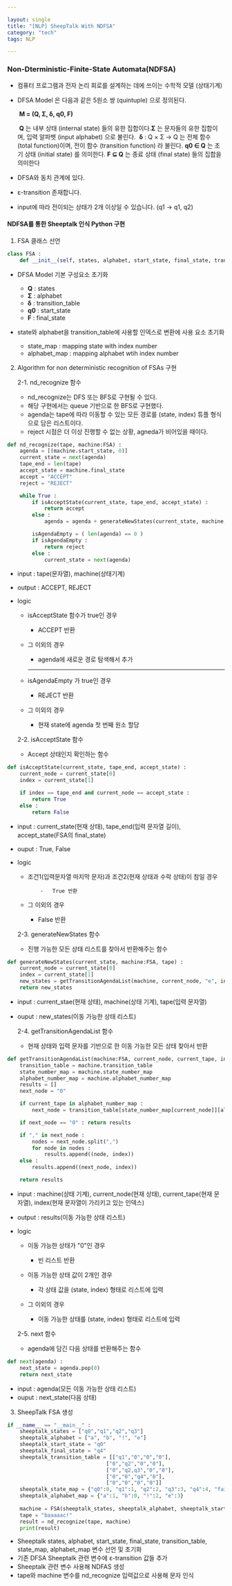 ```yaml
---

layout: single
title: "[NLP] SheepTalk With NDFSA"
category: "tech"
tags: NLP

---
```


### Non-Dterministic-Finite-State Automata(NDFSA)

- 컴퓨터 프로그램과 전자 논리 회로를 설계하는 데에 쓰이는 수학적 모델 (상태기계)

- DFSA Model 은 다음과 같은 5원소 쌍 (quintuple) 으로 정의된다.

  ​	**M = (Q, Σ, δ, q0, F)**

  ​		**Q** 는 내부 상태 (internal state) 들의 유한 집합이다.
  ​		**Σ** 는 문자들의 유한 집합이며, 입력 알파벳 (input alphabet) 으로 불린다.
  ​		**δ** : Q × Σ → Q 는 전체 함수(total function)이며, 전이 함수 (transition function) 라 불린다.
  ​		**q0 ∈ Q** 는 초기 상태 (initial state) 를 의미한다.
  ​		**F ⊆ Q** 는 종료 상태 (final state) 들의 집합을 의미한다

- DFSA와 동치 관계에 있다.

-  ε-transition 존재합니다.

-  input에 따라 전이되는 상태가 2개 이상일 수 있습니다. (q1 -> q1, q2)

#### NDFSA를 통한 Sheeptalk 인식 Python 구현

1. FSA 클래스 선언 

~~~python
class FSA :
    def __init__(self, states, alphabet, start_state, final_state, transition_table, state_map, alphabet_map)
~~~

- DFSA Model 기본 구성요소 초기화
  - **Q** : states
  - **Σ** : alphabet
  - **δ** : transition_table
  - **q0** : start_state
  - **F** : final_state

- state와 alphabet을 transition_table에 사용할 인덱스로 변환에 사용 요소 초기화
  - state_map : mapping state with index number
  - alphabet_map : mapping alphabet wtih index number

2. Algorithm for non deterministic recognition of FSAs 구현

   2-1. nd_recognize 함수 

   - nd_recognize는 DFS 또는 BFS로 구현될 수 있다.
   - 해당 구현에서는 queue 기반으로 한 BFS로 구현했다.
   - agenda는 tape에 따라 이동할 수 있는 모든 경로를 (state, index) 튜플 형식으로 담은 리스트이다.
   - reject 시점은 더 이상 진행할 수 없는 상황, agneda가 비어있을 때이다.  

~~~python
def nd_recognize(tape, machine:FSA) :
    agenda = [(machine.start_state, 0)]
    current_state = next(agenda)
    tape_end = len(tape)
    accept_state = machine.final_state
    accept = "ACCEPT"
    reject = "REJECT"

    while True :
        if isAcceptState(current_state, tape_end, accept_state) :
            return accept
        else :
            agenda = agenda + generateNewStates(current_state, machine, tape)

        isAgendaEmpty = ( len(agenda) == 0 )
        if isAgendaEmpty :
            return reject
        else :
            current_state = next(agenda)
~~~

- input : tape(문자열), machine(상태기계)

- output : ACCEPT, REJECT

- logic 
  - isAcceptState 함수가 true인 경우
    - ACCEPT 반환
    
  - 그 이외의 경우

    - agenda에 새로운 경로 탐색해서 추가

    ---

  - isAgendaEmpty 가 true인 경우
    - REJECT 반환
    
  - 그 이외의 경우

    - 현재 state에 agenda 첫 번째 원소 할당

  

  2-2. isAcceptState 함수

  - Accept 상태인지 확인하는 함수

~~~python
def isAcceptState(current_state, tape_end, accept_state) :
    current_node = current_state[0]
    index = current_state[1]

    if index == tape_end and current_node == accept_state :
        return True
    else :
        return False 
~~~

  - input : current_state(현재 상태), tape_end(입력 문자열 길이), accept_state(FSA의 final_state)

  - ouput : True, False

  - logic 

      - 조건1(입력문자열 마지막 문자)과 조건2(현재 상태과 수락 상태)이 참일 경우

        		-	True 반환

      - 그 이외의 경우

          - False 반환 

            

    2-3. generateNewStates 함수

    -	진행 가능한 모든 상태 리스트를 찾아서 반환해주는 함수

~~~python
def generateNewStates(current_state, machine:FSA, tape) :
    current_node = current_state[0]
    index = current_state[1]
    new_states = getTransitionAgendaList(machine, current_node, "e", index) + getTransitionAgendaList(machine, current_node, tape[index], index + 1)
    return new_states
~~~

- input : current_stae(현재 상태), machine(상태 기계), tape(입력 문자열)

- ouput : new_states(이동 가능한 상태 리스트)

  

  2-4. getTransitionAgendaList 함수

  - 현재 상태와 입력 문자를 기반으로 한 이동 가능한 모든 상태 찾아서 반환 

~~~python
def getTransitionAgendaList(machine:FSA, current_node, current_tape, index) :
    transition_table = machine.transition_table
    state_number_map = machine.state_number_map
    alphabet_number_map = machine.alphabet_number_map
    results = []
    next_node = "0"

    if current_tape in alphabet_number_map :
        next_node = transition_table[state_number_map[current_node]][alphabet_number_map[current_tape]]

    if next_node == "0" : return results

    if "," in next_node :
        nodes = next_node.split(",")
        for node in nodes :
            results.append((node, index))
    else :
        results.append((next_node, index))

    return results 
~~~

- input : machine(상태 기계), current_node(현재 상태), current_tape(현재 문자열), index(현재 문자열이 가리키고 있는 인덱스)

- output : results(이동 가능한 상태 리스트)

- logic 

  - 이동 가능한 상태가 "0"인 경우

    - 빈 리스트 반환

  - 이동 가능한 상태 값이 2개인 경우

    - 각 상태 값을 (state, index) 형태로 리스트에 입력

  - 그 이외의 경우

    - 이동 가능한 상태를 (state, index) 형태로 리스트에 입력

    

  2-5. next 함수

  	- agenda에 담긴 다음 상태를 반환해주는 함수

~~~python
def next(agenda) :
    next_state = agenda.pop(0)
    return next_state
~~~

- input : agenda(모든 이동 가능한 상태 리스트)
- ouput : next_state(다음 상태)



3. SheepTalk FSA 생성

~~~python
if __name__ == "__main__" :    
    sheeptalk_states = ["q0","q1","q2","q3"]
    sheeptalk_alphabet = ["a", "b", "!", "e"]
    sheeptalk_start_state = "q0"
    sheeptalk_final_state = "q4"
    sheeptalk_transition_table = [["q1","0","0","0"],
                                ["0","q2","0","0"],
                                ["0","q2,q3","0","0"],
                                ["0","0","q4","0"],
                                ["0","0","0","0"]]
    sheeptalk_state_map = {"q0":0, "q1":1, "q2":2, "q3":3, "q4":4, "fail":5}
    sheeptalk_alphabet_map = {"a":1, "b":0, "!":2, "e":3}
    
    machine = FSA(sheeptalk_states, sheeptalk_alphabet, sheeptalk_start_state, sheeptalk_final_state, sheeptalk_transition_table, sheeptalk_state_map, sheeptalk_alphabet_map)
    tape = "baaaaac!"
    result = nd_recognize(tape, machine)
    print(result)
~~~

- Sheeptalk states, alphabet, start_state, final_state, transition_table, state_map, alphabet_map 변수 선언 및 초기화
- 기존 DFSA Sheeptalk 관련 변수에 ε-transition 값들 추가 
- Sheeptalk 관련 변수 사용해 NDFAS 생성
-  tape와 machine 변수를 nd_recognize 입력값으로 사용해 문자 인식
